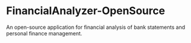 # FinancialAnalyzer-OpenSource
An open-source application for financial analysis of bank statements and personal finance management.
